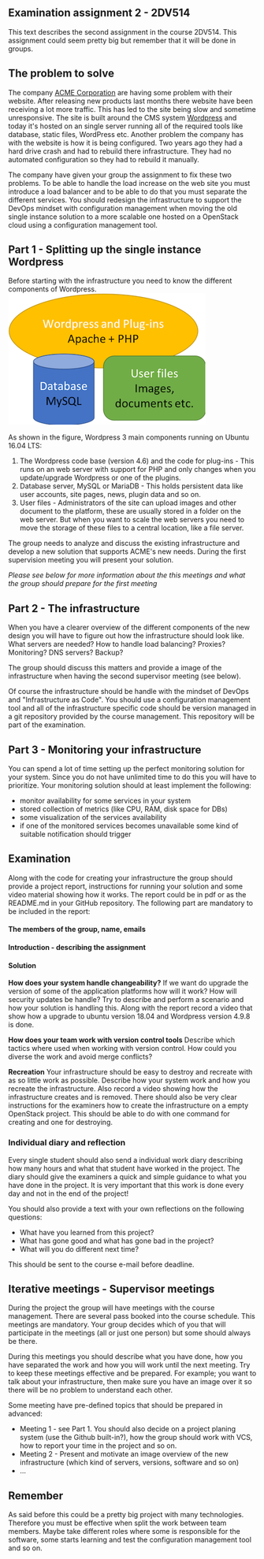 ## Examination assignment 2 - 2DV514

This text describes the second assignment in the course 2DV514. This assignment could seem pretty big but remember that it will be done in groups.


## The problem to solve
The company [ACME Corporation](https://en.wikipedia.org/wiki/Acme_Corporation) are having some problem with their website.
After releasing new products last months there website have been receiving a lot more traffic. This has led to the site being slow and sometime unresponsive. The site is built around the CMS system [Wordpress](https://wordpress.org/download/) and today it's hosted on an single server running all of the required tools like database, static files, WordPress etc.
Another problem the company has with the website is how it is being configured. Two years ago they had a hard drive crash and had to rebuild there infrastructure. They had no automated configuration so they had to rebuild it manually. 

The company have given your group the assignment to fix these two problems. To be able to handle the load increase on the web site you must introduce a load balancer and to be able to do that you must separate the different services. You should redesign the infrastructure to support the DevOps mindset with configuration management when moving the old single instance solution to a more scalable one hosted on a OpenStack cloud using a configuration management tool.

## Part 1 - Splitting up the single instance Wordpress
Before starting with the infrastructure you need to know the different components of Wordpress.
![Image of the software architecture](https://github.com/2dv514/syllabus/raw/master/examination/part_2/wordpress-architecture.png)

As shown in the figure, Wordpress 3 main components running on Ubuntu 16.04 LTS:

1. The Wordpress code base (version 4.6) and the code for plug-ins - This runs on an web server with support for PHP and only changes when you update/upgrade Wordpress or one of the plugins.
2. Database server, MySQL or MariaDB - This holds persistent data like user accounts, site pages, news, plugin data and so on.
3. User files - Administrators of the site can upload images and other document to the platform, these are usually stored in a folder on the web server. But when you want to scale the web servers you need to move the storage of these files to a central location, like a file server.

The group needs to analyze and discuss the existing infrastructure and develop a new solution that supports ACME's new needs. During the first supervision meeting you will present your solution.

*Please see below for more information about the this meetings and what the group should prepare for the first meeting*

## Part 2 - The infrastructure
When you have a clearer overview of the different components of the new design you will have to figure out how the infrastructure should look like. What servers are needed? How to handle load balancing? Proxies? Monitoring? DNS servers? Backup?

The group should discuss this matters and provide a image of the infrastructure when having the second supervisor meeting (see below).

Of course the infrastructure should be handle with the mindset of DevOps and "Infrastructure as Code". You should use a configuration management tool and all of the infrastructure specific code should be version managed in a git repository provided by the course management. This repository will be part of the examination.

## Part 3 - Monitoring your infrastructure
You can spend a lot of time setting up the perfect monitoring solution for your system. Since you do not have unlimited time to do this you will have to prioritize.
Your monitoring solution should at least implement the following:

* monitor availability for some services in your system
* stored collection of metrics (like CPU, RAM, disk space for DBs)
* some visualization of the services availability
* if one of the monitored services becomes unavailable some kind of suitable notification should trigger

## Examination
Along with the code for creating your infrastructure the group should provide a project report, instructions for running your solution and some video material showing how it works. The report could be in pdf or as the README.md in your GitHub repository. The following part are mandatory to be included in the report:

#### The members of the group, name, emails
#### Introduction - describing the assignment

#### Solution

**How does your system handle changeability?** If we want do upgrade the version of some of the application platforms how will it work? How will security updates be handle? Try to describe and perform a scenario and how your solution is handling this. Along with the report record a video that show how a upgrade to ubuntu version 18.04 and Wordpress version 4.9.8 is done.

**How does your team work with version control tools** Describe which tactics where used when working with version control. How could you diverse the work and avoid merge conflicts?

**Recreation** Your infrastructure should be easy to destroy and recreate with as so little work as possible. Describe how your system work and how you recreate the infrastructure. Also record a video showing how the infrastructure creates and is removed. There should also be very clear instructions for the examiners how to create the infrastructure on a empty OpenStack project. This should be able to do with one command for creating and one for destroying.



### Individual diary and reflection
Every single student should also send a individual work diary describing how many hours and what that student have worked in the project. The diary should give the examiners a quick and simple guidance to what you have done in the project. It is very important that this work is done every day and not in the end of the project!

You should also provide a text with your own reflections on the following questions:

* What have you learned from this project?
* What has gone good and what has gone bad in the project?
* What will you do different next time?

This should be sent to the course e-mail before deadline.

## Iterative meetings - Supervisor meetings
During the project the group will have meetings with the course management. There are several pass booked into the course schedule. This meetings are mandatory. Your group decides which of you that will participate in the meetings (all or just one person) but some should always be there.

During this meetings you should describe what you have done, how you have separated the work and how you will work until the next meeting. Try to keep these meetings effective and be prepared. For example; you want to talk about your infrastructure, then make sure you have an image over it so there will be no problem to understand each other.

Some meeting have pre-defined topics that should be prepared in advanced:

* Meeting 1 - see Part 1. You should also decide on a project planing system (use the Github built-in?), how the group should work with VCS, how to report your time in the project and so on.
* Meeting 2 - Present and motivate an image overview of the new infrastructure (which kind of servers, versions, software and so on)
* ...

## Remember
As said before this could be a pretty big project with many technologies. Therefore you must be effective when split the work between team members. Maybe take different roles where some is responsible for the software, some starts learning and test the configuration management tool and so on.
